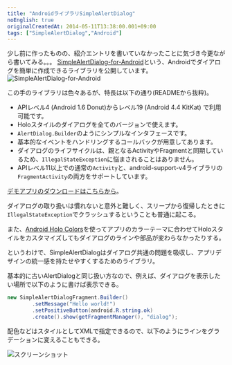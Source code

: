 ```yaml
---
title: "AndroidライブラリSimpleAlertDialog"
noEnglish: true
originalCreatedAt: 2014-05-11T13:38:00.001+09:00
tags: ["SimpleAlertDialog","Android"]
---
```

少し前に作ったものの、紹介エントリを書いていなかったことに気づき今更ながら書いてみる。。。
[SimpleAlertDialog-for-Android](https://github.com/ksoichiro/SimpleAlertDialog-for-Android)という、Androidでダイアログを簡単に作成できるライブラリを公開しています。
![SimpleAlertDialog-for-Android][1]

この手のライブラリは色々あるが、特長は以下の通り(READMEから抜粋)。

* APIレベル4 (Android 1.6 Donut)からレベル19 (Android 4.4 KitKat) で利用可能です。
* Holoスタイルのダイアログを全てのバージョンで使えます。
* `AlertDialog.Builder`のようにシンプルなインタフェースです。
* 基本的なイベントをハンドリングするコールバックが用意してあります。
* ダイアログのライフサイクルは、親となるActivityやFragmentと同期しているため、`IllegalStateException`に悩まされることはありません。
* APIレベル11以上での通常の`Activity`と、android-support-v4ライブラリの`FragmentActivity`の両方をサポートしています。

[デモアプリのダウンロードはこちらから](https://play.google.com/store/apps/details?id=com.simplealertdialog.sample.demos)。

<!--more-->

ダイアログの取り扱いは慣れないと意外と難しく、スリープから復帰したときに`IllegalStateException`でクラッシュするということも普通に起こる。

また、[Android Holo Colors](http://android-holo-colors.com/)を使ってアプリのカラーテーマに合わせてHoloスタイルをカスタマイズしてもダイアログのラインや部品が変わらなかったりする。

というわけで、SimpleAlertDialogはダイアログ共通の問題を吸収し、アプリデザインの統一感を持たせやすくするためのライブラリ。

基本的に古いAlertDialogと同じ扱い方なので、例えば、ダイアログを表示したい場所で以下のように書けば表示できる。

```java
new SimpleAlertDialogFragment.Builder()
        .setMessage("Hello world!")
        .setPositiveButton(android.R.string.ok)
        .create().show(getFragmentManager(), "dialog");
```

配色などはスタイルとしてXMLで指定できるので、以下のようにラインをグラデーションに変えることもできる。

![スクリーンショット][2]


  [1]: /img/2014-05-androidsimplealertdialog_1.png "SimpleAlertDialog"
  [2]: /img/2014-05-androidsimplealertdialog_2.png "ダイアログスタイルのカスタマイズ"
